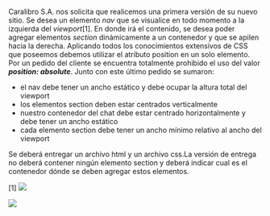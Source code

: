 Caralibro S.A. nos solicita que realicemos una primera versión de su nuevo sitio. Se desea un elemento *nav* que se visualice en todo momento a la izquierda del *viewport*[1]. En donde irá el contenido, se desea poder agregar elementos *section* dinámicamente a un contenedor y que se apilen hacia la derecha. 
Aplicando todos los conocimientos extensivos de CSS que poseemos debemos utilizar el atributo position en un solo elemento. Por un pedido del cliente se encuentra totalmente prohibido el uso del valor ***position: absolute***. Junto con este último pedido se sumaron:

-	el nav debe tener un ancho estático y debe ocupar la altura total del viewport
-	los elementos section deben estar centrados verticalmente
-	nuestro contenedor del chat debe estar centrado horizontalmente y debe tener un ancho estático
-	cada elemento section debe tener un ancho mínimo relativo al ancho del viewport

Se deberá entregar un archivo html y un archivo css.La versión de entrega no deberá contener ningún elemento section y deberá indicar cual es el contenedor dónde se deben agregar estos elementos.

[1]
![](http://k30.kn3.net/F/F/8/0/5/6/350.jpg)

![](http://k30.kn3.net/B/2/9/5/D/B/201.jpg)